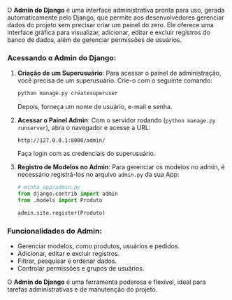 O **Admin do Django** é uma interface administrativa pronta para uso, gerada automaticamente pelo Django, que permite aos desenvolvedores gerenciar dados do projeto sem precisar criar um painel do zero. Ele oferece uma interface gráfica para visualizar, adicionar, editar e excluir registros do banco de dados, além de gerenciar permissões de usuários.

### Acessando o Admin do Django:

1. **Criação de um Superusuário**:
   Para acessar o painel de administração, você precisa de um superusuário. Crie-o com o seguinte comando:
   ```bash
   python manage.py createsuperuser
   ```
   Depois, forneça um nome de usuário, e-mail e senha.

2. **Acessar o Painel Admin**:
   Com o servidor rodando (`python manage.py runserver`), abra o navegador e acesse a URL:
   ```url
   http://127.0.0.1:8000/admin/
   ```
   Faça login com as credenciais do superusuário.

3. **Registro de Modelos no Admin**:
   Para gerenciar os modelos no admin, é necessário registrá-los no arquivo `admin.py` da sua App:
   ```python
   # minha_app/admin.py
   from django.contrib import admin
   from .models import Produto

   admin.site.register(Produto)
   ```

### Funcionalidades do Admin:
- Gerenciar modelos, como produtos, usuários e pedidos.
- Adicionar, editar e excluir registros.
- Filtrar, pesquisar e ordenar dados.
- Controlar permissões e grupos de usuários.

O **Admin do Django** é uma ferramenta poderosa e flexível, ideal para tarefas administrativas e de manutenção do projeto.